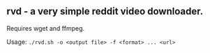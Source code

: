 ## rvd - a very simple reddit video downloader.
Requires wget and ffmpeg.

Usage: `./rvd.sh -o <output file> -f <format> ... <url>`

